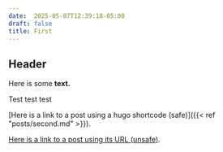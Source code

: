 ```yaml
---
date:  2025-05-07T12:39:18-05:00
draft: false
title: First
---
```


## Header

Here is some **text.**

Test test test

[Here is a link to a post using a hugo shortcode (safe)]({{< ref "posts/second.md" >}}).

[Here is a link to a post using its URL (unsafe)](https://nandstand.github.io/hugo-sandbox/posts/second/).
